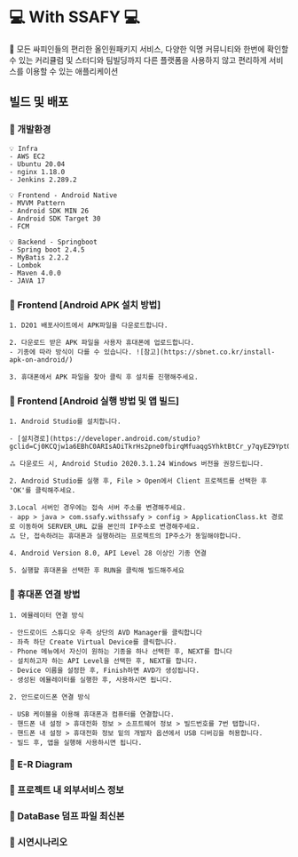 # 💻 With SSAFY 💻

 🚩 모든 싸피인들의 편리한 올인원패키지 서비스, 다양한 익명 커뮤니티와 한번에 확인할 수 있는 커리큘럼 및 스터디와 팀빌딩까지 다른 플랫폼을 사용하지 않고 편리하게 서비스를 이용할 수 있는 애플리케이션

## 빌드 및 배포

### 🔎 개발환경

    💡 Infra 
    - AWS EC2
    - Ubuntu 20.04
    - nginx 1.18.0
    - Jenkins 2.289.2

    💡 Frontend - Android Native
    - MVVM Pattern
    - Android SDK MIN 26
    - Android SDK Target 30
    - FCM

    💡 Backend - Springboot
    - Spring boot 2.4.5
    - MyBatis 2.2.2
    - Lombok
    - Maven 4.0.0
    - JAVA 17


### 🔎 Frontend [Android APK 설치 방법]

    1. D201 배포사이트에서 APK파일을 다운로드합니다.

    2. 다운로드 받은 APK 파일을 사용자 휴대폰에 업로드합니다.
    - 기종에 따라 방식이 다를 수 있습니다. ![참고](https://sbnet.co.kr/install-apk-on-android/)

    3. 휴대폰에서 APK 파일을 찾아 클릭 후 설치를 진행해주세요.

### 🔎 Frontend [Android 실행 방법 및 앱 빌드]

    1. Android Studio를 설치합니다.

    - [설치경로](https://developer.android.com/studio?gclid=Cj0KCQjw1a6EBhC0ARIsAOiTkrHs2pne0fbirqMfuaqgSYhktBtCr_y7qyEZ9YptQ6pHlX8BuYxiIAEaAmIIEALw_wcB&gclsrc=aw.ds)

    ⁂ 다운로드 시, Android Studio 2020.3.1.24 Windows 버전을 권장드립니다.
    
    2. Android Studio를 실행 후, File > Open에서 Client 프로젝트를 선택한 후 'OK'를 클릭해주세요.
    
    3.Local 서버인 경우에는 접속 서버 주소를 변경해주세요.
    - app > java > com.ssafy.withssafy > config > ApplicationClass.kt 경로로 이동하여 SERVER_URL 값을 본인의 IP주소로 변경해주세요.
    ⁂ 단, 접속하려는 휴대폰과 실행하려는 프로젝트의 IP주소가 동일해야합니다.

    4. Android Version 8.0, API Level 28 이상인 기종 연결

    5. 실행할 휴대폰을 선택한 후 RUN을 클릭해 빌드해주세요

### 🔎 휴대폰 연결 방법

    1. 에뮬레이터 연결 방식
    
    - 안드로이드 스튜디오 우측 상단의 AVD Manager를 클릭합니다
    - 좌측 하단 Create Virtual Device를 클릭합니다.
    - Phone 메뉴에서 자신이 원하는 기종을 하나 선택한 후, NEXT를 합니다
    - 설치하고자 하는 API Level을 선택한 후, NEXT를 합니다.
    - Device 이름을 설정한 후, Finish하면 AVD가 생성됩니다.
    - 생성된 에뮬레이터를 실행한 후, 사용하시면 됩니다.

    2. 안드로이드폰 연결 방식

    - USB 케이블을 이용해 휴대폰과 컴퓨터를 연결합니다.
    - 핸드폰 내 설정 > 휴대전화 정보 > 소프트웨어 정보 > 빌드번호를 7번 탭합니다.
    - 핸드폰 내 설정 > 휴대전화 정보 밑의 개발자 옵션에서 USB 디버깅을 허용합니다.
    - 빌드 후, 앱을 실행해 사용하시면 됩니다.


### 🔎 E-R Diagram

### 🔎 프로젝트 내 외부서비스 정보

### 🔎 DataBase 덤프 파일 최신본

### 🔎 시연시나리오

    



